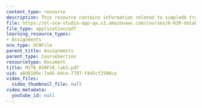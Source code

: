 ```yaml
---
content_type: resource
description: This resource contains information related to simpledb transactions.
file: https://ol-ocw-studio-app-qa.s3.amazonaws.com/courses/6-830-database-systems-fall-2010/a0d8109c7a456dce7787f445cf1500ca_MIT6_830F10_lab3.pdf
file_type: application/pdf
learning_resource_types:
- Assignments
ocw_type: OCWFile
parent_title: Assignments
parent_type: CourseSection
resourcetype: Document
title: MIT6_830F10_lab3.pdf
uid: a0d8109c-7a45-6dce-7787-f445cf1500ca
video_files:
  video_thumbnail_file: null
video_metadata:
  youtube_id: null
---
```

